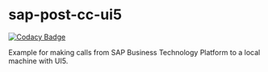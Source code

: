 # sap-post-cc-ui5

[![Codacy Badge](https://api.codacy.com/project/badge/Grade/9a1b07eecb1e4090a3bc1a145dd14a32)](https://app.codacy.com/gh/r00k13d3v/sap-post-cc-ui5?utm_source=github.com&utm_medium=referral&utm_content=r00k13d3v/sap-post-cc-ui5&utm_campaign=Badge_Grade_Settings)

Example for making calls from SAP Business Technology Platform to a local machine with UI5.
